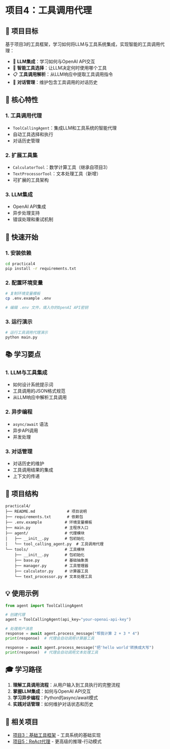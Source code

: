 # 项目4：工具调用代理

## 🎯 项目目标

基于项目3的工具框架，学习如何将LLM与工具系统集成，实现智能的工具调用代理：

- 🤖 **LLM集成**：学习如何与OpenAI API交互
- 🔧 **智能工具选择**：让LLM决定何时使用哪个工具
- 📋 **工具调用解析**：从LLM响应中提取工具调用指令
- 🔄 **对话管理**：维护包含工具调用的对话历史

## 🌟 核心特性

### 1. 工具调用代理
- `ToolCallingAgent`：集成LLM和工具系统的智能代理
- 自动工具选择和执行
- 对话历史管理

### 2. 扩展工具集
- `CalculatorTool`：数学计算工具（继承自项目3）
- `TextProcessorTool`：文本处理工具（新增）
- 可扩展的工具架构

### 3. LLM集成
- OpenAI API集成
- 异步处理支持
- 错误处理和重试机制

## 🚀 快速开始

### 1. 安装依赖
```bash
cd practical4
pip install -r requirements.txt
```

### 2. 配置环境变量
```bash
# 复制环境变量模板
cp .env.example .env

# 编辑 .env 文件，填入你的OpenAI API密钥
```

### 3. 运行演示
```bash
# 运行工具调用代理演示
python main.py
```

## 📚 学习要点

### 1. **LLM与工具集成**
- 如何设计系统提示词
- 工具调用的JSON格式规范
- 从LLM响应中解析工具调用

### 2. **异步编程**
- `async/await` 语法
- 异步API调用
- 并发处理

### 3. **对话管理**
- 对话历史的维护
- 工具调用结果的集成
- 上下文的传递

## 🔧 项目结构

```
practical4/
├── README.md              # 项目说明
├── requirements.txt       # 依赖包
├── .env.example          # 环境变量模板
├── main.py               # 主程序入口
├── agent/                # 代理模块
│   ├── __init__.py       # 包初始化
│   └── tool_calling_agent.py  # 工具调用代理
└── tools/                # 工具模块
    ├── __init__.py       # 包初始化
    ├── base.py           # 基础抽象类
    ├── manager.py        # 工具管理器
    ├── calculator.py     # 计算器工具
    └── text_processor.py # 文本处理工具
```

## 💡 使用示例

```python
from agent import ToolCallingAgent

# 创建代理
agent = ToolCallingAgent(api_key="your-openai-api-key")

# 处理用户消息
response = await agent.process_message("帮我计算 2 + 3 * 4")
print(response)  # 代理会自动调用计算器工具

response = await agent.process_message("把'hello world'转换成大写")
print(response)  # 代理会自动调用文本处理工具
```

## 🎓 学习路径

1. **理解工具调用流程**：从用户输入到工具执行的完整流程
2. **掌握LLM集成**：如何与OpenAI API交互
3. **学习异步编程**：Python的async/await模式
4. **实践对话管理**：如何维护对话状态和历史

## 🔗 相关项目

- [项目3：基础工具框架](../practical3/) - 工具系统的基础实现
- [项目5：ReAct代理](../docs/project5_react_agent.md) - 更高级的推理-行动模式